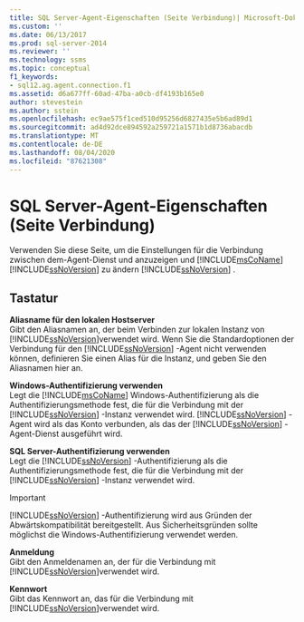 ```yaml
---
title: SQL Server-Agent-Eigenschaften (Seite Verbindung)| Microsoft-Dokumente
ms.custom: ''
ms.date: 06/13/2017
ms.prod: sql-server-2014
ms.reviewer: ''
ms.technology: ssms
ms.topic: conceptual
f1_keywords:
- sql12.ag.agent.connection.f1
ms.assetid: d6a677ff-60ad-47ba-a0cb-df4193b165e0
author: stevestein
ms.author: sstein
ms.openlocfilehash: ec9ae575f1ced510d95256d6827435e5b6ad89d1
ms.sourcegitcommit: ad4d92dce894592a259721a1571b1d8736abacdb
ms.translationtype: MT
ms.contentlocale: de-DE
ms.lasthandoff: 08/04/2020
ms.locfileid: "87621308"
---
```

# <a name="sql-server-agent-properties-connection-page"></a>SQL Server-Agent-Eigenschaften (Seite Verbindung)
  Verwenden Sie diese Seite, um die Einstellungen für die Verbindung zwischen dem-Agent-Dienst und anzuzeigen und [!INCLUDE[msCoName](../../includes/msconame-md.md)] [!INCLUDE[ssNoVersion](../../includes/ssnoversion-md.md)] zu ändern [!INCLUDE[ssNoVersion](../../includes/ssnoversion-md.md)] .  
  
## <a name="options"></a>Tastatur  
 **Aliasname für den lokalen Hostserver**  
 Gibt den Aliasnamen an, der beim Verbinden zur lokalen Instanz von [!INCLUDE[ssNoVersion](../../includes/ssnoversion-md.md)]verwendet wird. Wenn Sie die Standardoptionen der Verbindung für den [!INCLUDE[ssNoVersion](../../includes/ssnoversion-md.md)] -Agent nicht verwenden können, definieren Sie einen Alias für die Instanz, und geben Sie den Aliasnamen hier an.  
  
 **Windows-Authentifizierung verwenden**  
 Legt die [!INCLUDE[msCoName](../../includes/msconame-md.md)] Windows-Authentifizierung als die Authentifizierungsmethode fest, die für die Verbindung mit der [!INCLUDE[ssNoVersion](../../includes/ssnoversion-md.md)] -Instanz verwendet wird. [!INCLUDE[ssNoVersion](../../includes/ssnoversion-md.md)] -Agent wird als das Konto verbunden, als das der [!INCLUDE[ssNoVersion](../../includes/ssnoversion-md.md)] -Agent-Dienst ausgeführt wird.  
  
 **SQL Server-Authentifizierung verwenden**  
 Legt die [!INCLUDE[ssNoVersion](../../includes/ssnoversion-md.md)] -Authentifizierung als die Authentifizierungsmethode fest, die für die Verbindung mit der [!INCLUDE[ssNoVersion](../../includes/ssnoversion-md.md)] -Instanz verwendet wird.  
  
> [!IMPORTANT]  
>  [!INCLUDE[ssNoVersion](../../includes/ssnoversion-md.md)] -Authentifizierung wird aus Gründen der Abwärtskompatibilität bereitgestellt. Aus Sicherheitsgründen sollte möglichst die Windows-Authentifizierung verwendet werden.  
  
 **Anmeldung**  
 Gibt den Anmeldenamen an, der für die Verbindung mit [!INCLUDE[ssNoVersion](../../includes/ssnoversion-md.md)]verwendet wird.  
  
 **Kennwort**  
 Gibt das Kennwort an, das für die Verbindung mit [!INCLUDE[ssNoVersion](../../includes/ssnoversion-md.md)]verwendet wird.  
  
  
